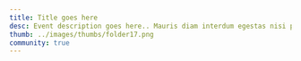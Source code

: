```yaml
---
title: Title goes here
desc: Event description goes here.. Mauris diam interdum egestas nisi phasellus a nullam. Faucibus commodo scelerisque felis amet mauris id.
thumb: ../images/thumbs/folder17.png
community: true
---
```

